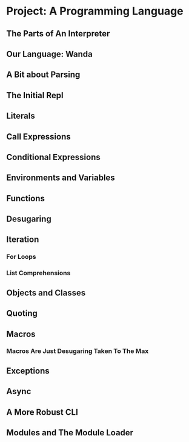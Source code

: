 # Project: A Programming Language

## The Parts of An Interpreter

## Our Language: Wanda

## A Bit about Parsing

## The Initial Repl

## Literals

## Call Expressions

## Conditional Expressions

## Environments and Variables

## Functions

## Desugaring

## Iteration

### For Loops

### List Comprehensions

## Objects and Classes

## Quoting

## Macros

### Macros Are Just Desugaring Taken To The Max

## Exceptions

## Async

## A More Robust CLI

## Modules and The Module Loader
